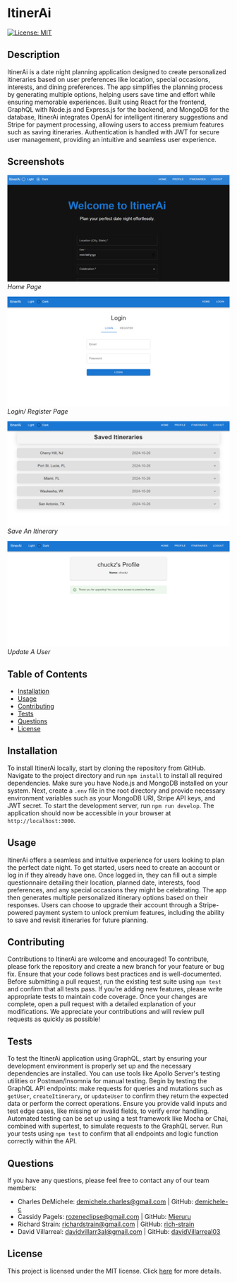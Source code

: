 # ItinerAi

[![License: MIT](https://img.shields.io/badge/License-MIT-brightgreen.svg)](https://opensource.org/licenses/MIT)

## Description

ItinerAi is a date night planning application designed to create personalized itineraries based on user preferences like location, special occasions, interests, and dining preferences. The app simplifies the planning process by generating multiple options, helping users save time and effort while ensuring memorable experiences. Built using React for the frontend, GraphQL with Node.js and Express.js for the backend, and MongoDB for the database, ItinerAi integrates OpenAI for intelligent itinerary suggestions and Stripe for payment processing, allowing users to access premium features such as saving itineraries. Authentication is handled with JWT for secure user management, providing an intuitive and seamless user experience.

## Screenshots

![Home Page](client/public/home-page.png)
*Home Page*

![Login](client/public/login.png)
*Login/ Register Page*

![Saved Itinerary](client/public/saved-it.png)
*Save An Itinerary*

![Updated User](client/public/updated-user.png)
*Update A User*

## Table of Contents

- [Installation](#installation)
- [Usage](#usage)
- [Contributing](#contributing)
- [Tests](#tests)
- [Questions](#questions)
- [License](#license)

## Installation

To install ItinerAi locally, start by cloning the repository from GitHub. Navigate to the project directory and run `npm install` to install all required dependencies. Make sure you have Node.js and MongoDB installed on your system. Next, create a `.env` file in the root directory and provide necessary environment variables such as your MongoDB URI, Stripe API keys, and JWT secret. To start the development server, run `npm run develop`. The application should now be accessible in your browser at `http://localhost:3000`.

## Usage

ItinerAi offers a seamless and intuitive experience for users looking to plan the perfect date night. To get started, users need to create an account or log in if they already have one. Once logged in, they can fill out a simple questionnaire detailing their location, planned date, interests, food preferences, and any special occasions they might be celebrating. The app then generates multiple personalized itinerary options based on their responses. Users can choose to upgrade their account through a Stripe-powered payment system to unlock premium features, including the ability to save and revisit itineraries for future planning.

## Contributing

Contributions to ItinerAi are welcome and encouraged! To contribute, please fork the repository and create a new branch for your feature or bug fix. Ensure that your code follows best practices and is well-documented. Before submitting a pull request, run the existing test suite using `npm test` and confirm that all tests pass. If you’re adding new features, please write appropriate tests to maintain code coverage. Once your changes are complete, open a pull request with a detailed explanation of your modifications. We appreciate your contributions and will review pull requests as quickly as possible!

## Tests

To test the ItinerAi application using GraphQL, start by ensuring your development environment is properly set up and the necessary dependencies are installed. You can use tools like Apollo Server's testing utilities or Postman/Insomnia for manual testing. Begin by testing the GraphQL API endpoints: make requests for queries and mutations such as `getUser`, `createItinerary`, or `updateUser` to confirm they return the expected data or perform the correct operations. Ensure you provide valid inputs and test edge cases, like missing or invalid fields, to verify error handling. Automated testing can be set up using a test framework like Mocha or Chai, combined with supertest, to simulate requests to the GraphQL server. Run your tests using `npm test` to confirm that all endpoints and logic function correctly within the API.

## Questions

If you have any questions, please feel free to contact any of our team members:
- Charles DeMichele: [demichele.charles@gmail.com](mailto:demichele.charles@gmail.com) | GitHub: [demichele-c](https://github.com/demichele-c)
- Cassidy Pagels: [rozeneclipse@gmail.com](mailto:rozeneclipse@gmail.com) | GitHub: [Mieruru](https://github.com/Mieruru)
- Richard Strain: [richardstrain@gmail.com](mailto:richardstrain@gmail.com) | GitHub: [rich-strain](https://github.com/rich-strain)
- David Villarreal: [davidvillarr3al@gmail.com](mailto:davidvillarr3al@gmail.com) | GitHub: [davidVillarreal03](https://github.com/davidVillarreal03)

## License

This project is licensed under the MIT license. Click [here](https://opensource.org/licenses/MIT) for more details.
